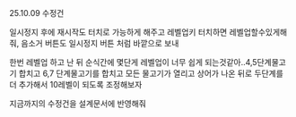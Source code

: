25.10.09
수정건

일시정지 후에 재시작도 터치로 가능하게 해주고 레벨업키 터치하면 레벨업할수있게해줘, 음소거 버튼도 일시정지 버튼 처럼 바깥으로 보내

한번 레벨업 하고 난 뒤 순식간에 몇단게 레벨업이 너무 쉽게 되는것같아..4,5단계물고기 합치고 6,7 단계물고기를 합치고 모든 물고기가 열리고 상어가 나온 뒤로 두단계를 더 추가해서 10레벨이 되도록 조정해보자

지금까지의 수정건을 설계문서에 반영해줘
